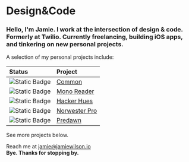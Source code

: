 # Design&Code

### Hello, I'm Jamie. I work at the intersection of design & code. Formerly at Twilio. Currently freelancing, building iOS apps, and tinkering on new personal projects.

A selection of my personal projects include:

| Status | Project |
|:-------|:--------|
| ![Static Badge](https://img.shields.io/badge/WIP-palegreen?style=flat-square) | [Common](https://commondating.app/) |
| ![Static Badge](https://img.shields.io/badge/NEW-deepskyblue?style=flat-square) | [Mono Reader](https://chromewebstore.google.com/detail/mono-reader/lckpiaicjkffeddnkhcddebeglaokplp) |
| ![Static Badge](https://img.shields.io/badge/NEW-ff6600?style=flat-square) | [Hacker Hues](https://github.com/jamiewilson/hacker-hues) |
| ![Static Badge](https://img.shields.io/badge/BUY-gold?style=flat-square) | [Norwester Pro](https://norwester.pro/) |
| ![Static Badge](https://img.shields.io/badge/TRY-darkorange?style=flat-square) | [Predawn](https://jamiewilson.github.io/predawn/) |

See more projects below.

Reach me at jamie@jamiewilson.io  
**Bye. Thanks for stopping by.**
